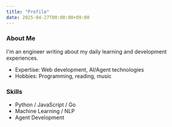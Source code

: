 ```yaml
---
title: "Profile"
date: 2025-04-27T00:00:00+09:00
---
```


### About Me

I'm an engineer writing about my daily learning and development experiences.

- Expertise: Web development, AI/Agent technologies
- Hobbies: Programming, reading, music

### Skills
- Python / JavaScript / Go
- Machine Learning / NLP
- Agent Development
